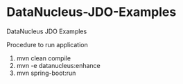 # DataNucleus-JDO-Examples
DataNucleus JDO Examples 

Procedure to run application
1. mvn clean compile
2. mvn -e datanucleus:enhance
3. mvn spring-boot:run
